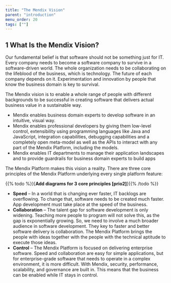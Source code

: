 ```yaml
---
title: "The Mendix Vision"
parent: "introduction"
menu_order: 20
tags: [""]
---
```


## 1 What Is the Mendix Vision?

Our fundamental belief is that software should not be something just for IT. Every company needs to become a software company to survive in a software-driven world. The whole organization needs to be collaborating on the lifeblood of the business, which is technology. The future of each company depends on it. Experimentation and innovation by people that know the business domain is key to survival.

The Mendix vision is to enable a whole range of people with different backgrounds to be successful in creating software that delivers actual business value in a sustainable way. 
* Mendix enables business domain experts to develop software in an intuitive, visual way. 
* Mendix enables professional developers by giving them low-level control, extensibility using programming languages like Java and JavaScript, integration capabilities, debugging capabilities and a completely open meta-model as well as the APIs to interact with any part of the Mendix Platform, including the models. 
* Mendix enables IT departments to manage their application landscapes and to provide guardrails for business domain experts to build apps

The Mendix Platform makes this vision a reality. There are three core principles of the Mendix Platform underlying every single platform feature:

{{% todo %}}[**Add diagrams for 3 core principles [prio2]**]{{% /todo %}}

* **Speed** – In a world that is changing ever faster, IT backlogs are overflowing. To change that, software needs to be created much faster. App development must take place at the speed of the business.
* **Collaboration** – The talent gap for software development is only widening. Teaching more people to program will not solve this, as the gap is exponentially growing. So, we need to involve a much broader audience in software development. They key to faster and better software delivery is collaboration. The Mendix Platform brings the people with ideas together with the people with the technical aptitude to execute those ideas.
* **Control** – The Mendix Platform is focused on delivering enterprise software. Speed and collaboration are easy for simple applications, but for enterprise-grade software that needs to operate in a complex environment, it is more difficult. With Mendix, security, performance, scalability, and governance are built in. This means that the business can be enabled while IT stays in control.
